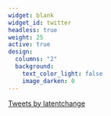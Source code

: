 ```yaml
---
widget: blank
widget_id: twitter
headless: true
weight: 25
active: true
design:
  columns: "2"
  background:
    text_color_light: false
    image_darken: 0
---
```

<a class="twitter-timeline" data-width="650" data-height="350" data-theme="dark" href="https://twitter.com/latentchange?ref_src=twsrc%5Etfw">Tweets by latentchange</a> <script async src="https://platform.twitter.com/widgets.js" charset="utf-8"></script> 